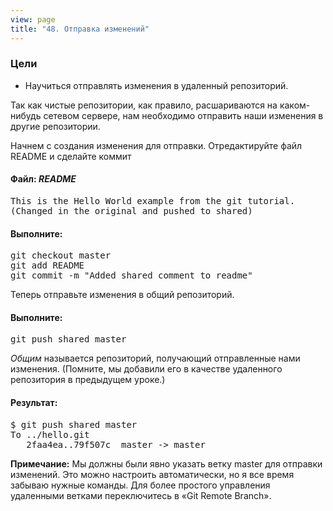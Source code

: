 ```yaml
---
view: page
title: "48. Отправка изменений"
---
```


<h3>Цели</h3>

<ul><li>Научиться отправлять изменения в удаленный репозиторий.</li></ul>

<p>Так как чистые репозитории, как правило, расшариваются на каком-нибудь сетевом сервере, нам необходимо отправить наши изменения в другие репозитории.</p>

<p>Начнем с создания изменения для отправки. Отредактируйте файл <span class="caps">README</span> и сделайте коммит</p>

<h4 class="h4-pre"> Файл: <em><span class="caps"> README </span></em></h4>

<pre class="file">This is the Hello World example from the git tutorial.
(Changed in the original and pushed to shared)</pre>

<h4 class="h4-pre">Выполните:</h4>

<pre class="instructions">git checkout master
git add README
git commit -m "Added shared comment to readme"</pre>

<p>Теперь отправьте изменения в общий репозиторий.</p>

<h4 class="h4-pre">Выполните:</h4>

<pre class="instructions">git push shared master</pre>

<p><em>Общим</em> называется репозиторий, получающий отправленные нами изменения. (Помните, мы добавили его в качестве удаленного репозитория в предыдущем уроке.)</p>

<h4 class="h4-pre">Результат:</h4>

<pre class="sample">$ git push shared master
To ../hello.git
   2faa4ea..79f507c  master -&gt; master</pre>

<p class="note"><strong><span class="caps">Примечание</span>:</strong>  Мы должны были явно указать ветку master для отправки изменений. Это можно настроить автоматически, но я все время забываю нужные команды. Для более простого управления удаленными ветками переключитесь в «Git Remote Branch».</p>